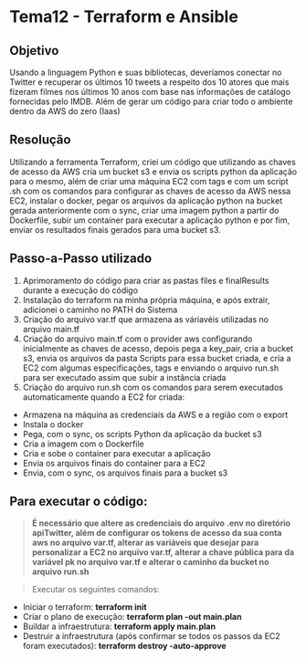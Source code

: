 # Tema12 - Terraform e Ansible

## Objetivo
Usando a linguagem Python e suas bibliotecas, deveríamos conectar no Twitter e recuperar os últimos 10 tweets a respeito dos 10 atores que mais fizeram filmes nos últimos 10 anos com base nas informações de catálogo fornecidas pelo IMDB. Além de gerar um código para criar todo o ambiente dentro da AWS do zero (Iaas)

## Resolução
Utilizando a ferramenta Terraform, criei um código que utilizando as chaves de acesso da AWS cria um bucket s3 e envia os scripts python da aplicação para o mesmo, além de criar uma máquina EC2 com tags e com um script .sh com os comandos para configurar as chaves de acesso da AWS nessa EC2, instalar o docker, pegar os arquivos da aplicação python na bucket gerada anteriormente com o sync, criar uma imagem python a partir do Dockerfile, subir um container para executar a aplicação python e por fim, enviar os resultados finais gerados para uma bucket s3.

## Passo-a-Passo utilizado
1. Aprimoramento do código para criar as pastas files e finalResults durante a execução do código
2. Instalação do terraform na minha própria máquina, e após extrair, adicionei o caminho no PATH do Sistema
3. Criação do arquivo var.tf que armazena as váriavéis utilizadas no arquivo main.tf
4. Criação do arquivo main.tf com o provider aws configurando inicialmente as chaves de acesso, depois pega a key_pair, cria a bucket s3, envia os arquivos da pasta Scripts para essa bucket criada, e cria a EC2 com algumas especificações, tags e enviando o arquivo run.sh para ser executado assim que subir a instância criada
5. Criação do arquivo run.sh com os comandos para serem executados automaticamente quando a EC2 for criada:
  * Armazena na máquina as credenciais da AWS e a região com o export
  * Instala o docker 
  * Pega, com o sync, os scripts Python da aplicação da bucket s3
  * Cria a imagem com o Dockerfile
  * Cria e sobe o container para executar a aplicação
  * Envia os arquivos finais do container para a EC2
  * Envia, com o sync, os arquivos finais para a bucket s3

## Para executar o código:
> **É necessário que altere as credenciais do arquivo .env no diretório apiTwitter, além de configurar os tokens de acesso da sua conta aws no arquivo var.tf, alterar as variáveis que desejar para personalizar a EC2 no arquivo var.tf, alterar a chave pública para da variável pk no arquivo var.tf e alterar o caminho da bucket no arquivo run.sh** 

> Executar os seguintes comandos:
  * Iniciar o terraform: **terraform init**
  * Criar o plano de execução: **terraform plan -out main.plan**
  * Buildar a infraestrutura: **terraform apply main.plan**
  * Destruir a infraestrutura (após confirmar se todos os passos da EC2 foram executados): **terraform destroy -auto-approve**  


